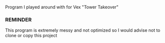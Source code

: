 Program I played around with for Vex "Tower Takeover"

### REMINDER ###
This program is extremely messy and not optimized so I would advise not to clone or copy this project

